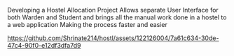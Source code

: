 Developing a Hostel Allocation Project 
Allows separate User Interface for both Warden and Student and brings all the manual work done in a hostel to a web application
Making the process faster and easier

https://github.com/Shrinate214/hostl/assets/122126004/7a61c634-30de-47c4-90f0-e12df3dfa7d9

